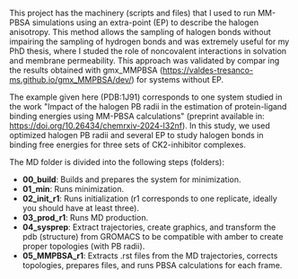 This project has the machinery (scripts and files) that I used to run MM-PBSA simulations using an extra-point (EP) to describe the halogen anisotropy. This method allows the sampling of halogen bonds without impairing the sampling of hydrogen bonds and was extremely useful for my PhD thesis, where I studed the role of noncovalent interactions in solvation and membrane permeability. This approach was validated by compar
ing the results obtained with gmx_MMPBSA (https://valdes-tresanco-ms.github.io/gmx_MMPBSA/dev/) for systems without EP.  

The example given here (PDB:1J91) corresponds to one system studied in the work "Impact of the halogen PB radii in the estimation of protein-ligand binding energies using MM-PBSA calculations" (preprint available in: https://doi.org/10.26434/chemrxiv-2024-l32nf). In this study, we used optimized halogen PB radii and several EP to study halogen bonds in binding free energies for three sets of CK2-inhibitor complexes.

The MD folder is divided into the following steps (folders):

- **00_build**: Builds and prepares the system for minimization.
- **01_min**: Runs minimization.
- **02_init_r1**: Runs initialization (r1 corresponds to one replicate, ideally you should have at least three).
- **03_prod_r1**: Runs MD production.
- **04_sysprep**: Extract trajectories, create graphics, and transform the pdb (structure) from GROMACS to be compatible with amber to create proper topologies (with PB radii).
- **05_MMPBSA_r1**: Extracts .rst files from the MD trajectories, corrects topologies, prepares files, and runs PBSA calculations for each frame.
